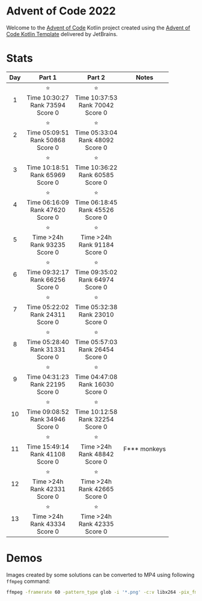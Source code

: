 # Advent of Code 2022

Welcome to the [Advent of Code](https://adventofcode.com) Kotlin project created using
the [Advent of Code Kotlin Template](https://github.com/kotlin-hands-on/advent-of-code-kotlin-template)
delivered by JetBrains.

# Stats

| Day|                        Part 1                       |                        Part 2                       | Notes        |
|:--:|:---------------------------------------------------:|:---------------------------------------------------:|--------------|
|  1 | ⭐ <br/> Time 10:30:27 <br/>Rank 73594<br/> Score 0 | ⭐ <br/> Time 10:37:53 <br/>Rank 70042<br/> Score 0 |              |
|  2 | ⭐ <br/> Time 05:09:51 <br/>Rank 50868<br/> Score 0 | ⭐ <br/> Time 05:33:04 <br/>Rank 48092<br/> Score 0 |              |
|  3 | ⭐ <br/> Time 10:18:51 <br/>Rank 65969<br/> Score 0 | ⭐ <br/> Time 10:36:22 <br/>Rank 60585<br/> Score 0 |              |
|  4 | ⭐ <br/> Time 06:16:09 <br/>Rank 47620<br/> Score 0 | ⭐ <br/> Time 06:18:45 <br/>Rank 45526<br/> Score 0 |              |
|  5 |   ⭐ <br/> Time >24h <br/>Rank 93235<br/> Score 0   |   ⭐ <br/> Time >24h <br/>Rank 91184<br/> Score 0   |              |
|  6 | ⭐ <br/> Time 09:32:17 <br/>Rank 66256<br/> Score 0 | ⭐ <br/> Time 09:35:02 <br/>Rank 64974<br/> Score 0 |              |
|  7 | ⭐ <br/> Time 05:22:02 <br/>Rank 24311<br/> Score 0 | ⭐ <br/> Time 05:32:38 <br/>Rank 23010<br/> Score 0 |              |
|  8 | ⭐ <br/> Time 05:28:40 <br/>Rank 31331<br/> Score 0 | ⭐ <br/> Time 05:57:03 <br/>Rank 26454<br/> Score 0 |              |
|  9 | ⭐ <br/> Time 04:31:23 <br/>Rank 22195<br/> Score 0 | ⭐ <br/> Time 04:47:08 <br/>Rank 16030<br/> Score 0 |              |
| 10 | ⭐ <br/> Time 09:08:52 <br/>Rank 34946<br/> Score 0 | ⭐ <br/> Time 10:12:58 <br/>Rank 32254<br/> Score 0 |              |
| 11 | ⭐ <br/> Time 15:49:14 <br/>Rank 41108<br/> Score 0 |   ⭐ <br/> Time >24h <br/>Rank 48842<br/> Score 0   | F*** monkeys |
| 12 |   ⭐ <br/> Time >24h <br/>Rank 42331<br/> Score 0   |   ⭐ <br/> Time >24h <br/>Rank 42665<br/> Score 0   |              |
| 13 |   ⭐ <br/> Time >24h <br/>Rank 43334<br/> Score 0   |   ⭐ <br/> Time >24h <br/>Rank 42335<br/> Score 0   |              |

# Demos

Images created by some solutions can be converted to MP4 using following `ffmpeg` command:

```bash
ffmpeg -framerate 60 -pattern_type glob -i '*.png' -c:v libx264 -pix_fmt yuv420p -vf "pad=ceil(iw/2)*2:ceil(ih/2)*2:color=white" out.mp4
```
